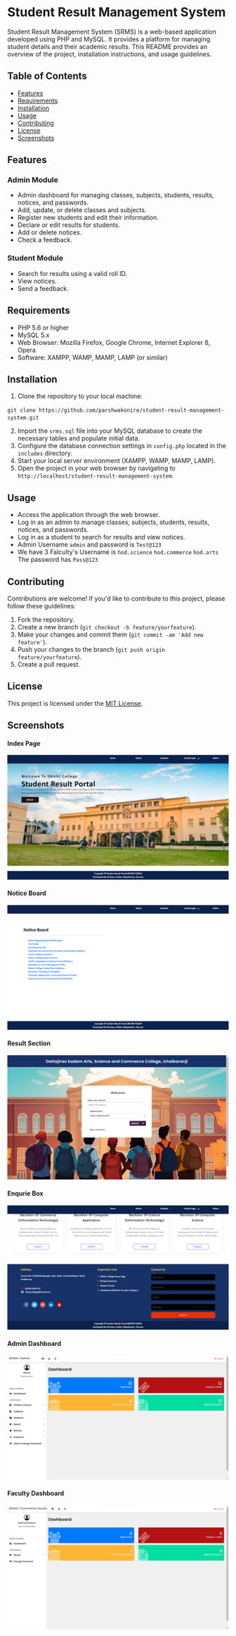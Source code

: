 <!DOCTYPE html>
<html lang="en">
<head>
  <meta charset="UTF-8">
  <meta name="viewport" content="width=device-width, initial-scale=1.0">
  
</head>
<body>
  <h1>Student Result Management System</h1>

  <p>Student Result Management System (SRMS) is a web-based application developed using PHP and MySQL. It provides a platform for managing student details and their academic results. This README provides an overview of the project, installation instructions, and usage guidelines.</p>

  <h2>Table of Contents</h2>
  <ul>
    <li><a href="#features">Features</a></li>
    <li><a href="#requirements">Requirements</a></li>
    <li><a href="#installation">Installation</a></li>
    <li><a href="#usage">Usage</a></li>
    <li><a href="#contributing">Contributing</a></li>
    <li><a href="#license">License</a></li>
    <li><a href="#screenshots">Screenshots</a></li>
  </ul>

  <h2 id="features">Features</h2>
  <h3>Admin Module</h3>
  <ul>
    <li>Admin dashboard for managing classes, subjects, students, results, notices, and passwords.</li>
    <li>Add, update, or delete classes and subjects.</li>
    <li>Register new students and edit their information.</li>
    <li>Declare or edit results for students.</li>
    <li>Add or delete notices.</li>
    <li>Check a feedback.</li>
  </ul>

  <h3>Student Module</h3>
  <ul>
    <li>Search for results using a valid roll ID.</li>
    <li>View notices.</li>
    <li>Send a feedback.</li>
    
  </ul>

  <h2 id="requirements">Requirements</h2>
  <ul>
    <li>PHP 5.6 or higher</li>
    <li>MySQL 5.x</li>
    <li>Web Browser: Mozilla Firefox, Google Chrome, Internet Explorer 8, Opera</li>
    <li>Software: XAMPP, WAMP, MAMP, LAMP (or similar)</li>
  </ul>

  <h2 id="installation">Installation</h2>
  <ol>
    <li>Clone the repository to your local machine:</li>
  </ol>
  <code>git clone https://github.com/parshwakonire/student-result-management-system.git</code>
  <ol start="2">
    <li>Import the <code>srms.sql</code> file into your MySQL database to create the necessary tables and populate initial data.</li>
    <li>Configure the database connection settings in <code>config.php</code> located in the <code>includes</code> directory.</li>
    <li>Start your local server environment (XAMPP, WAMP, MAMP, LAMP).</li>
    <li>Open the project in your web browser by navigating to <code>http://localhost/student-result-management-system</code>.</li>
  </ol>

  <h2 id="usage">Usage</h2>
  <ul>
    <li>Access the application through the web browser.</li>
    <li>Log in as an admin to manage classes, subjects, students, results, notices, and passwords.</li>
    <li>Log in as a student to search for results and view notices.</li>
    <li>Admin Username <code>admin</code> and password is <code>Test@123</code></li>
    <li>We have 3 Falculty's Username is 
    <code>hod.science</code>
    <code>hod.commerce</code>
    <code>hod.arts</code>
    The password has <code>Pass@123</code></li>
  </ul>

  <h2 id="contributing">Contributing</h2>
  <p>Contributions are welcome! If you'd like to contribute to this project, please follow these guidelines:</p>
  <ol>
    <li>Fork the repository.</li>
    <li>Create a new branch (<code>git checkout -b feature/yourfeature</code>).</li>
    <li>Make your changes and commit them (<code>git commit -am 'Add new feature'</code>).</li>
    <li>Push your changes to the branch (<code>git push origin feature/yourfeature</code>).</li>
    <li>Create a pull request.</li>
  </ol>

  <h2 id="license">License</h2>
  <p>This project is licensed under the <a href="LICENSE">MIT License</a>.</p>

  <!-- Add Images -->
  <h2 id="screenshots">Screenshots</h2>
  <h4>Index Page</h4>
  <img src="images/Screenshot/hero .png" alt="Main Page">
<br>  
<h4>Notice Board</h4>
  <img src="images/Screenshot/notice.png" alt="Admin Dashboard">
<br>  
<h4>Result Section</h4> 

  <img src="images/Screenshot/result.png" alt="Student Result Page">
  <br>  
<h4>Enqurie Box</h4>
  <img src="images/Screenshot/end.png" alt="Student Result Page">
  <br>  
<h4>Admin Dashboard</h4>
  <img src="images/Screenshot/admin.png" alt="Student Result Page">

  <br>  
<h4>Faculty Dashboard</h4>
  <img src="images/Screenshot/faculty.png" alt="Student Result Page">
</body>
</html>
